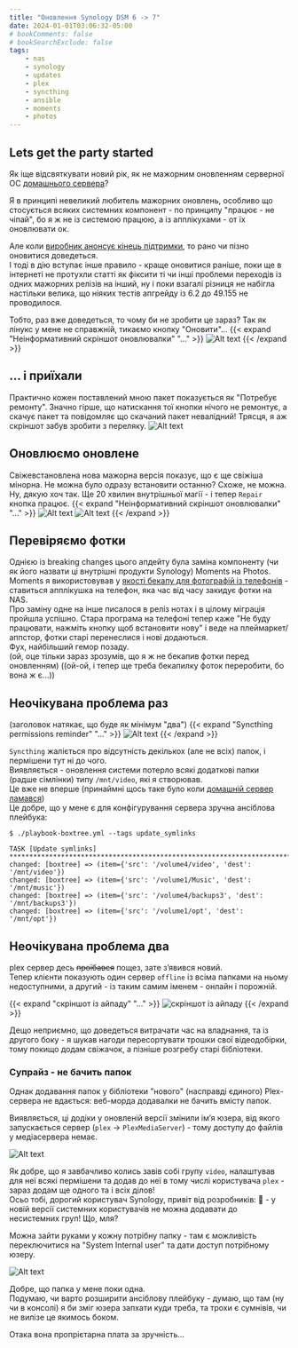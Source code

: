 ```yaml
---
title: "Оновлення Synology DSM 6 -> 7"
date: 2024-01-01T03:06:32-05:00
# bookComments: false
# bookSearchExclude: false
tags:
    - nas
    - synology
    - updates
    - plex
    - syncthing
    - ansible
    - moments
    - photos
---
```


## Lets get the party started

Як іще відсвяткувати новий рік, як не мажорним оновленням серверної ОС [домашнього сервера](https://p.disfinder.com/2019/12/nas.html)?
<!--more-->
Я в принципі невеликий любитель мажорних оновлень, особливо що стосується всяких
системних компонент - по принципу "працює - не чіпай", бо я ж не із системою працюю, 
а із апплікухами - от їх оновлювати ок.

Але коли [виробник анонсує кінець підтримки](https://www.synology.com/en-global/products/status/eol-dsm62), то рано чи пізно оновитися доведеться.  
І тоді в дію вступає інше правило - краще оновитися раніше, поки ще в інтернеті не протухли статті як фіксити ті чи інші проблеми переходів із одних мажорних релізів на інший, ну і поки взагалі різниця не набігла настільки велика, що ніяких тестів апгрейду із 6.2 до 49.155 не проводилося.

Тобто, раз вже доведеться, то чому би не зробити це зараз?  Так як лінукс у мене не справжній, тикаємо кнопку "Оновити"...
{{< expand "Неінформативний скріншот оновлювалки" "..." >}}
![Alt text](image.png)
{{< /expand >}}

## ... і приїхали

Практично кожен поставлений мною пакет показується як "Потребує ремонту".
Значно гірше, що натискання тої кнопки нічого не ремонтує, а скачує пакет та повідомляє що скачаний пакет невалідний! Трясця, я аж скріншот забув зробити з переляку.
![Alt text](image-2.png)

## Оновлюємо оновлене

Свіжевстановлена нова мажорна версія показує, що є ще свіжіша мінорна. Не можна було одразу встановити останню? Схоже, не можна. Ну, дякую хоч так. Ще 20 хвилин внутрішньої магії - і тепер `Repair` кнопка працює.
{{< expand "Неінформативний скріншот оновлювалки" "..." >}}
![Alt text](image-3.png)
![Alt text](image-4.png)
{{< /expand >}}

## Перевіряємо фотки

Однією із breaking changes цього апдейту була заміна компоненту (чи як його назвати ці внутрішні продукти Synology) Moments на Photos.  
Moments я використовував у [якості бекапу для фотографій із телефонів](/docs/articles/backup/) - ставиться апплікушка на телефон, яка час від часу закидує фотки на NAS.  
Про заміну одне на інше писалося в реліз нотах і в цілому міграція пройшла успішно. Стара програма на телефоні тепер каже "Не буду працювати, нажміть кнопку щоб встановити нову" і веде на плеймаркет/аппстор, фотки старі перенеслися і нові додаються.  
Фух, найбільший гемор позаду.  
(ой, оце тільки зараз зрозумів, що я ж не бекапив фотки перед оновленням)
((ой-ой, і тепер ще треба бекапилку фоток переробити, бо вона ж є...))

## Неочікувана проблема раз

(заголовок натякає, що буде як мінімум "два")
{{< expand "Syncthing permissions reminder" "..." >}}
![Alt text](image-5.png)
{{< /expand >}}

`Syncthing` жаліється про відсутність декількох (але не всіх) папок, і пермішени тут ні до чого.  
Виявляється - оновлення системи потерло всякі додаткові папки (радше сімлінки) типу `/mnt/video`, які я створював.  
Це вже не вперше (принаймні щось таке було коли [домашній сервер ламався](https://p.disfinder.com/2021/02/blog-post_22.html))  
Це добре, що у мене є для конфігурування сервера зручна ансіблова плейбука:

```shell
$ ./playbook-boxtree.yml --tags update_symlinks

TASK [Update symlinks] ********************************************************************************************************************************************************************
changed: [boxtree] => (item={'src': '/volume4/video', 'dest': '/mnt/video'})
changed: [boxtree] => (item={'src': '/volume1/Music', 'dest': '/mnt/music'})
changed: [boxtree] => (item={'src': '/volume4/backups3', 'dest': '/mnt/backups3'})
changed: [boxtree] => (item={'src': '/volume1/opt', 'dest': '/mnt/opt'})
```

## Неочікувана проблема два

plex сервер десь ~~проїбався~~ пощез, зате зʼявився новий.  
Тепер клієнти показують один сервер `offline` із всіма папками на ньому недоступними,
а другий - із таким самим іменем - онлайн і порожній.

{{< expand "скріншот із айпаду" "..." >}}
![скріншот із айпаду](image-6.png)
{{< /expand >}}

Дещо неприємно, що доведеться витрачати час на владнання, та із другого боку - я шукав нагоди пересортувати трошки свої відеодобірки, тому покищо додам свіжачок, а пізніше розгребу старі бібліотеки.

### Супрайз - не бачить папок

Однак додавання папок у бібліотеки "нового" (насправді єдиного) Plex-сервера не вдається: веб-морда додавалки не бачить вмісту папок.

Виявляється, ці додіки у оновленій версії змінили імʼя юзера, від якого запускається сервер (`plex` -> `PlexMediaServer`) - тому доступу до файлів у медіасервера немає.

![Alt text](image-1.png)

Як добре, що я завбачливо колись завів собі групу `video`, налаштував для неї всякі пермішени та додав до неї в тому числі користувача `plex` - зараз додам ще одного та і всіх ділов!  
Осьо тобі, дорогий користувач Synology, привіт від розробників: 🖕 - у новій версії системних користувачів не можна додавати до несистемних груп! Що, мля?

Можна зайти руками у кожну потрібну папку - там є можливість переключитися на "System Internal user" та дати доступ потрібному юзеру.

![Alt text](image-7.png)

Добре, що папка у мене поки одна.  
Подумаю, чи варто розширити ансіблову плейбуку - думаю, що там (ну чи в консолі) я би зміг юзера запхати куди треба, та трохи є сумнівів, чи не вилізе це якимось боком.

Отака вона пропрієтарна плата за зручність...